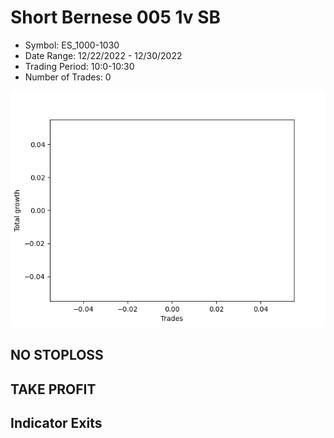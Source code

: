 # Short Bernese 005 1v SB 
- Symbol: ES_1000-1030
- Date Range: 12/22/2022 - 12/30/2022
- Trading Period: 10:0-10:30
- Number of Trades: 0

![Plot](ShortBernese0051vSBES_1000-1030.png)
## NO STOPLOSS














## TAKE PROFIT











## Indicator Exits

